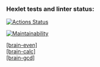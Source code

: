 ### Hexlet tests and linter status:
[![Actions Status](https://github.com/vvadik/python-project-49/workflows/hexlet-check/badge.svg)](https://github.com/vvadik/python-project-49/actions)

[![Maintainability](https://api.codeclimate.com/v1/badges/fef1dc42ee04c62b7bb7/maintainability)](https://codeclimate.com/github/vvadik/python-project-49/maintainability)

[[brain-even]](https://asciinema.org/a/eCS7MJ9rY2OZZ5bnhaVZiYUQD)  
[[brain-calc]](https://asciinema.org/a/qLpPYtRJ2hLHYlUMseMKVAki2)  
[[brain-gcd]](https://asciinema.org/a/K3KZAj2hAaJkv5Jh3Y1BIAlhP)  

